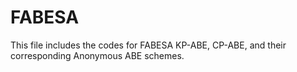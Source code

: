 # FABESA
This file includes the codes for FABESA KP-ABE, CP-ABE, and their corresponding Anonymous ABE schemes.
